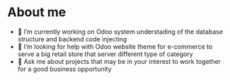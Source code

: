 # About me
<!-- **wanamis/wanamis** is a ✨ _special_ ✨ repository because its `README.md` (this file) appears on your GitHub profile.
Here are some ideas to get you started:-->
- 🔭 I’m currently working on Odoo system understading of the database structure and backend code injecting
- 🤔 I’m looking for help with Odoo website theme for e-commerce to serve a big retail store that server different type of category
- 💬 Ask me about projects that may be in your interest to work together for a good business opportunity
